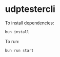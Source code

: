 # udptestercli

To install dependencies:

```bash
bun install
```

To run:

```bash
bun run start
```
